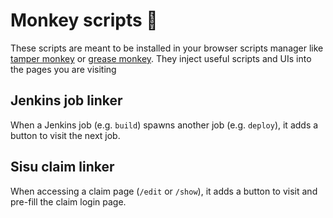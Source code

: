 # Monkey scripts 🐒 

These scripts are meant to be installed in your browser scripts manager like [tamper monkey](https://tampermonkey.net/) or [grease monkey](https://www.greasespot.net/). They inject useful scripts and UIs into the pages you are visiting

## Jenkins job linker

When a Jenkins job (e.g. `build`) spawns another job (e.g. `deploy`), it adds a button to visit the next job.

## Sisu claim linker

When accessing a claim page (`/edit` or `/show`), it adds a button to visit and pre-fill the claim login page.
